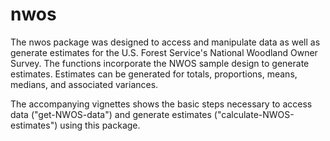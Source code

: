 # nwos
The nwos package was designed to access and manipulate data as well as generate estimates for the U.S. Forest Service's National Woodland Owner Survey. The functions incorporate the NWOS sample design to generate estimates. Estimates can be generated for totals, proportions, means, medians, and associated variances.

The accompanying vignettes shows the basic steps necessary to access data ("get-NWOS-data") and generate estimates ("calculate-NWOS-estimates") using this package.
